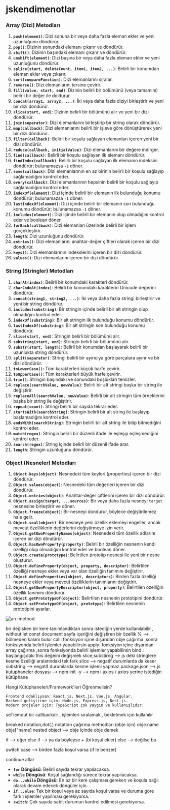 # jskendimenotlar

### Array (Dizi) Metodları

1. **`push(element)`**: Dizi sonuna bir veya daha fazla eleman ekler ve yeni uzunluğunu döndürür.
2. **`pop()`**: Dizinin sonundaki elemanı çıkarır ve döndürür.
3. **`shift()`**: Dizinin başındaki elemanı çıkarır ve döndürür.
4. **`unshift(element)`**: Dizi başına bir veya daha fazla eleman ekler ve yeni uzunluğunu döndürür.
5. **`splice(start, deleteCount, item1, item2, ...)`**: Belirli bir konumdan eleman ekler veya çıkarır.
6. **`sort(compareFunction)`**: Dizi elemanlarını sıralar.
7. **`reverse()`**: Dizi elemanlarını tersine çevirir.
8. **`fill(value, start, end)`**: Dizinin belirli bir bölümünü (veya tamamını) belirli bir değer ile doldurur.
9. **`concat(array1, array2, ...)`**: İki veya daha fazla diziyi birleştirir ve yeni bir dizi döndürür.
10. **`slice(start, end)`**: Dizinin belirli bir bölümünü alır ve yeni bir dizi döndürür.
11. **`join(separator)`**: Dizi elemanlarını birleştirip bir string olarak döndürür.
12. **`map(callback)`**: Dizi elemanlarını belirli bir işleve göre dönüştürerek yeni bir dizi döndürür.
13. **`filter(callback)`**: Belirli bir koşulu sağlayan elemanları içeren yeni bir dizi döndürür.
14. **`reduce(callback, initialValue)`**: Dizi elemanlarını bir değere indirger.
15. **`find(callback)`**: Belirli bir koşulu sağlayan ilk elemanı döndürür.
16. **`findIndex(callback)`**: Belirli bir koşulu sağlayan ilk elemanın indeksini döndürür; bulunamazsa `-1` döner.
17. **`some(callback)`**: Dizi elemanlarının en az birinin belirli bir koşulu sağlayıp sağlamadığını kontrol eder.
18. **`every(callback)`**: Dizi elemanlarının hepsinin belirli bir koşulu sağlayıp sağlamadığını kontrol eder.
19. **`indexOf(element)`**: Dizi içinde belirli bir elemanın ilk bulunduğu konumu döndürür; bulunamazsa `-1` döner.
20. **`lastIndexOf(element)`**: Dizi içinde belirli bir elemanın son bulunduğu konumu döndürür; bulunamazsa `-1` döner.
21. **`includes(element)`**: Dizi içinde belirli bir elemanın olup olmadığını kontrol eder ve boolean döner.
22. **`forEach(callback)`**: Dizi elemanları üzerinde belirli bir işlem gerçekleştirir.
23. **`length`**: Dizi uzunluğunu döndürür.
24. **`entries()`**: Dizi elemanlarını anahtar-değer çiftleri olarak içeren bir dizi döndürür.
25. **`keys()`**: Dizi elemanlarının indekslerini içeren bir dizi döndürür.
26. **`values()`**: Dizi elemanlarını içeren bir dizi döndürür.

### String (Stringler) Metodları

1. **`charAt(index)`**: Belirli bir konumdaki karakteri döndürür.
2. **`charCodeAt(index)`**: Belirli bir konumdaki karakterin Unicode değerini döndürür.
3. **`concat(string1, string2, ...)`**: İki veya daha fazla stringi birleştirir ve yeni bir string döndürür.
4. **`includes(substring)`**: Bir stringin içinde belirli bir alt stringin olup olmadığını kontrol eder.
5. **`indexOf(substring)`**: Bir alt stringin ilk bulunduğu konumu döndürür.
6. **`lastIndexOf(substring)`**: Bir alt stringin son bulunduğu konumu döndürür.
7. **`slice(start, end)`**: Stringin belirli bir bölümünü alır.
8. **`substring(start, end)`**: Stringin belirli bir bölümünü alır.
9. **`substr(start, length)`**: Belirli bir konumdan başlayarak belirli bir uzunlukta string döndürür.
10. **`split(separator)`**: Stringi belirli bir ayırıcıya göre parçalara ayırır ve bir dizi döndürür.
11. **`toLowerCase()`**: Tüm karakterleri küçük harfe çevirir.
12. **`toUpperCase()`**: Tüm karakterleri büyük harfe çevirir.
13. **`trim()`**: Stringin başındaki ve sonundaki boşlukları temizler.
14. **`replace(searchValue, newValue)`**: Belirli bir alt stringi başka bir string ile değiştirir.
15. **`replaceAll(searchValue, newValue)`**: Belirli bir alt stringin tüm örneklerini başka bir string ile değiştirir.
16. **`repeat(count)`**: Stringi belirli bir sayıda tekrar eder.
17. **`startsWith(searchString)`**: Stringin belirli bir alt string ile başlayıp başlamadığını kontrol eder.
18. **`endsWith(searchString)`**: Stringin belirli bir alt string ile bitip bitmediğini kontrol eder.
19. **`match(regex)`**: Stringin belirli bir düzenli ifade ile eşleşip eşleşmediğini kontrol eder.
20. **`search(regex)`**: String içinde belirli bir düzenli ifade arar.
21. **`length`**: Stringin uzunluğunu döndürür.


### Object (Nesneler) Metodları

1. **`Object.keys(object)`**: Nesnedeki tüm keyleri (properties) içeren bir dizi döndürür.
2. **`Object.values(object)`**: Nesnedeki tüm değerleri içeren bir dizi döndürür.
3. **`Object.entries(object)`**: Anahtar-değer çiftlerini içeren bir dizi döndürür.
4. **`Object.assign(target, ...sources)`**: Bir veya daha fazla nesneyi `target` nesnesine birleştirir ve döner.
5. **`Object.freeze(object)`**: Bir nesneyi dondurur, böylece değiştirilemez hale gelir.
6. **`Object.seal(object)`**: Bir nesneye yeni özellik eklemeyi engeller, ancak mevcut özelliklerin değerlerini değiştirmeye izin verir.
7. **`Object.getOwnPropertyNames(object)`**: Nesnedeki tüm özellik adlarını içeren bir dizi döndürür.
8. **`Object.hasOwnProperty(property)`**: Belirli bir özelliğin nesnenin kendi özelliği olup olmadığını kontrol eder ve boolean döner.
9. **`Object.create(prototype)`**: Belirtilen prototip nesnesi ile yeni bir nesne oluşturur.
10. **`Object.defineProperty(object, property, descriptor)`**: Belirtilen özelliği nesneye ekler veya var olan özelliğin tanımını değiştirir.
11. **`Object.defineProperties(object, descriptors)`**: Birden fazla özelliği nesneye ekler veya mevcut özelliklerin tanımlarını değiştirir.
12. **`Object.getOwnPropertyDescriptor(object, property)`**: Belirtilen özelliğin özellik tanımını döndürür.
13. **`Object.getPrototypeOf(object)`**: Belirtilen nesnenin prototipini döndürür.
14. **`Object.setPrototypeOf(object, prototype)`**: Belirtilen nesnenin prototipini ayarlar.

![arr-method](https://github.com/user-attachments/assets/8315b525-ad71-4e1f-acec-d53260ea164e)


bir değişken bir kere tanımlandıktan sonra istediğin yerde kullanılabilir , without let const 
document sayfa içeriğini değiştiren bir özellik
% -->  bölmeden kalanı bulur 
call: fonksiyon içine dışarıdan obje çağırma ,sonra fonksiyonda belirli işlemler yapabilirsin
apply: fonksiyon içine dışarıdan array çağırma ,sonra fonksiyonda belirli işlemler yapabilirsin
bind : başlangıçdaki this değeini değişmek
slice,substirng --> js deki stringlere kesme özelliği
aralarındaki tek fark
slice --> negatif durumlarda da keser
substring --> negatif durumlarda kesme işlemi yapmaz
package.json --> js kutuphaneler dosyası --> npm init -y --> npm i axios / axios yerine istediğin kütüphane

Hangi Kütüphaneleri/Framework'leri Öğrenmelisin?

    Frontend odaklıysan: React.js, Next.js, Vue.js, Angular.
    Backend geliştirme için: Node.js, Express.js, Nest.js.
    Modern projeler için: TypeScript çok yaygın ve kullanışlıdır.


seTiemout bir callbackdir , işlemleri sıralamak , bekletmek için kullanılır

breaked notation,dot(.) notation çağırma methodları (obje için)    obje.name  obje["name] 
nested object --> obje içinde obje demek

if --> eğer 
else if --> ya da böyleyse + (bi koşul ekler)
else --> değilse bu

switch case --> birden fazla koşul varsa (if le benzer)

continue atlar


- **`for` Döngüsü**: Belirli sayıda tekrar yapılacaksa.
- **`while` Döngüsü**: Koşul sağlandığı sürece tekrar yapılacaksa.
- **`do...while` Döngüsü**: En az bir kere çalışması gereken ve koşula bağlı olarak devam edecek döngüler için.
- **`if...else`**: Tek bir koşul veya az sayıda koşul varsa ve duruma göre farklı işlemler yapılması gerekiyorsa.
- **`switch`**: Çok sayıda sabit durumun kontrol edilmesi gerekiyorsa.
